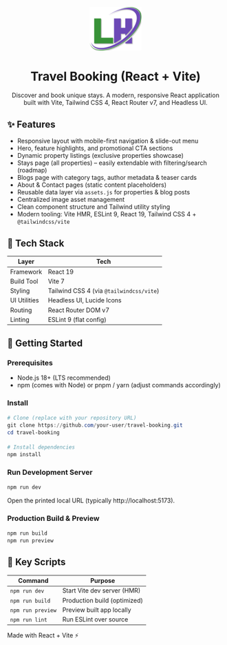 <div align="center">

<img src="src/assets/LH_Logo.svg" alt="Logo" width="120" />

# Travel Booking (React + Vite)

Discover and book unique stays. A modern, responsive React application built with Vite, Tailwind CSS 4, React Router v7, and Headless UI.

</div>

## ✨ Features

- Responsive layout with mobile-first navigation & slide-out menu
- Hero, feature highlights, and promotional CTA sections
- Dynamic property listings (exclusive properties showcase)
- Stays page (all properties) – easily extendable with filtering/search (roadmap)
- Blogs page with category tags, author metadata & teaser cards
- About & Contact pages (static content placeholders)
- Reusable data layer via `assets.js` for properties & blog posts
- Centralized image asset management
- Clean component structure and Tailwind utility styling
- Modern tooling: Vite HMR, ESLint 9, React 19, Tailwind CSS 4 + `@tailwindcss/vite`

## 🧱 Tech Stack

| Layer | Tech |
|-------|------|
| Framework | React 19 |
| Build Tool | Vite 7 |
| Styling | Tailwind CSS 4 (via `@tailwindcss/vite`) |
| UI Utilities | Headless UI, Lucide Icons |
| Routing | React Router DOM v7 |
| Linting | ESLint 9 (flat config) |

## 🚀 Getting Started

### Prerequisites
- Node.js 18+ (LTS recommended)
- npm (comes with Node) or pnpm / yarn (adjust commands accordingly)

### Install
```powershell
# Clone (replace with your repository URL)
git clone https://github.com/your-user/travel-booking.git
cd travel-booking

# Install dependencies
npm install
```

### Run Development Server
```powershell
npm run dev
```
Open the printed local URL (typically http://localhost:5173).

### Production Build & Preview
```powershell
npm run build
npm run preview
```

## 🧩 Key Scripts
| Command | Purpose |
|---------|---------|
| `npm run dev` | Start Vite dev server (HMR) |
| `npm run build` | Production build (optimized) |
| `npm run preview` | Preview built app locally |
| `npm run lint` | Run ESLint over source |


Made with React + Vite ⚡
